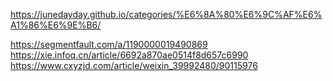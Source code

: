 https://junedayday.github.io/categories/%E6%8A%80%E6%9C%AF%E6%A1%86%E6%9E%B6/

https://segmentfault.com/a/1190000019490869
https://xie.infoq.cn/article/6692a870ae0514f8d657c6990
https://www.cxyzjd.com/article/weixin_39992480/90115976
